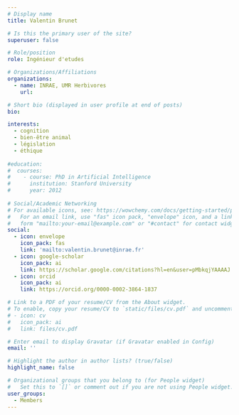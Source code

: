 ```yaml
---
# Display name
title: Valentin Brunet

# Is this the primary user of the site?
superuser: false

# Role/position
role: Ingénieur d'etudes

# Organizations/Affiliations
organizations:
  - name: INRAE, UMR Herbivores
    url: 

# Short bio (displayed in user profile at end of posts)
bio: 

interests:
  - cognition
  - bien-être animal
  - législation
  - éthique
  
#education:
#  courses:
#    - course: PhD in Artificial Intelligence
#      institution: Stanford University
#      year: 2012
 
# Social/Academic Networking
# For available icons, see: https://wowchemy.com/docs/getting-started/page-builder/#icons
#   For an email link, use "fas" icon pack, "envelope" icon, and a link in the
#   form "mailto:your-email@example.com" or "#contact" for contact widget.
social:
  - icon: envelope
    icon_pack: fas
    link: 'mailto:valentin.brunet@inrae.fr'
  - icon: google-scholar
    icon_pack: ai
    link: https://scholar.google.com/citations?hl=en&user=pMbkqjYAAAAJ
  - icon: orcid
    icon_pack: ai
    link: https://orcid.org/0000-0002-3864-1837

# Link to a PDF of your resume/CV from the About widget.
# To enable, copy your resume/CV to `static/files/cv.pdf` and uncomment the lines below.
# - icon: cv
#   icon_pack: ai
#   link: files/cv.pdf

# Enter email to display Gravatar (if Gravatar enabled in Config)
email: ''

# Highlight the author in author lists? (true/false)
highlight_name: false

# Organizational groups that you belong to (for People widget)
#   Set this to `[]` or comment out if you are not using People widget.
user_groups:
  - Members
---
```

